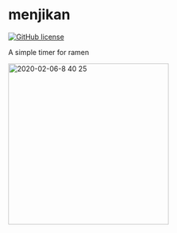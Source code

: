 # menjikan

[![GitHub license](https://img.shields.io/github/license/sprout2000/menjikan)](https://github.com/sprout2000/menjikan/blob/master/LICENSE.txt)

A simple timer for ramen

<img width="323" alt="2020-02-06-8 40 25" src="https://user-images.githubusercontent.com/52094761/73893231-6859f980-48bc-11ea-9c6f-f0113d552a10.png">
